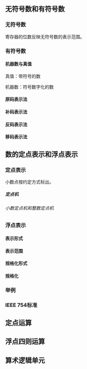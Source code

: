 ## 无符号数和有符号数

### 无符号数

寄存器的位数反映无符号数的表示范围。

### 有符号数

#### 机器数与真值

真值：带符号的数

机器数：符号数字化的数

#### 原码表示法

#### 补码表示法

#### 反码表示法

#### 移码表示法



## 数的定点表示和浮点表示

### 定点表示

小数点按约定方式标出。

##### 定点机

###### 小数定点机和整数定点机

### 浮点表示

#### 表示形式

#### 表示范围

#### 规格化形式

#### 规格化

### 举例

### IEEE 754标准



## 定点运算

## 浮点四则运算

## 算术逻辑单元



